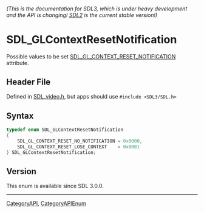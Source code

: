 ###### (This is the documentation for SDL3, which is under heavy development and the API is changing! [SDL2](https://wiki.libsdl.org/SDL2/) is the current stable version!)
# SDL_GLContextResetNotification

Possible values to be set [SDL_GL_CONTEXT_RESET_NOTIFICATION](SDL_GL_CONTEXT_RESET_NOTIFICATION) attribute.

## Header File

Defined in [SDL_video.h](https://github.com/libsdl-org/SDL/blob/main/include/SDL3/SDL_video.h), but apps should use `#include <SDL3/SDL.h>`

## Syntax

```c
typedef enum SDL_GLContextResetNotification
{
    SDL_GL_CONTEXT_RESET_NO_NOTIFICATION = 0x0000,
    SDL_GL_CONTEXT_RESET_LOSE_CONTEXT    = 0x0001
} SDL_GLContextResetNotification;
```

## Version

This enum is available since SDL 3.0.0.

----
[CategoryAPI](CategoryAPI), [CategoryAPIEnum](CategoryAPIEnum)

